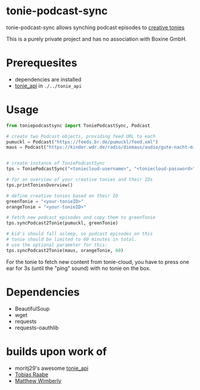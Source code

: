 # tonie-podcast-sync

tonie-podcast-sync allows synching podcast episodes to [creative tonies](https://tonies.com)

This is a purely private project and has no association with Boxine GmbH.

# Prerequesites

- dependencies are installed
- [tonie_api](https://github.com/moritzj29/tonie_api) in `./../tonie_api`

# Usage

```python
from toniepodcastsync import ToniePodcastSync, Podcast

# create two Podcast objects, providing feed URL to each  
pumuckl = Podcast("https://feeds.br.de/pumuckl/feed.xml")
maus = Podcast("https://kinder.wdr.de/radio/diemaus/audio/gute-nacht-mit-der-maus/diemaus-gute-nacht-104.podcast")


# create instance of ToniePodcastSync
tps = ToniePodcastSync("<toniecloud-username>", "<toniecloud-password>")

# for an overview of your creative tonies and their IDs
tps.printToniesOverview()

# define creative tonies based on their ID
greenTonie = "<your-tonieID>"
orangeTonie = "<your-tonieID>"

# fetch new podcast episodes and copy them to greenTonie
tps.syncPodcast2Tonie(pumuckl, greenTonie)

# kid's should fall asleep, so podcast episodes on this
# tonie should be limited to 60 minutes in total.
# use the optional parameter for this:
tps.syncPodcast2Tonie(maus, orangeTonie, 60)  
```

For the tonie to fetch new content from tonie-cloud, you have to press one ear for 3s (until the "ping" sound) with no tonie on the box.

# Dependencies
- BeautifulSoup
- wget
- requests
- requests-oauthlib

# builds upon work of
- moritj29's awesome [tonie_api](https://github.com/moritzj29/tonie_api)
- [Tobias Raabe](https://tobiasraabe.github.io/blog/how-to-download-files-with-python.html)
- [Matthew Wimberly](https://codeburst.io/building-an-rss-feed-scraper-with-python-73715ca06e1f)